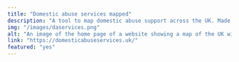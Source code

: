 ```yaml
---
title: "Domestic abuse services mapped"
description: "A tool to map domestic abuse support across the UK. Made with React, Airtable and styled components"
img: "/images/daservices.png"
alt: "An image of the home page of a website showing a map of the UK with clustered service numbers on it."
link: "https://domesticabuseservices.uk/"
featured: "yes"
---
```

